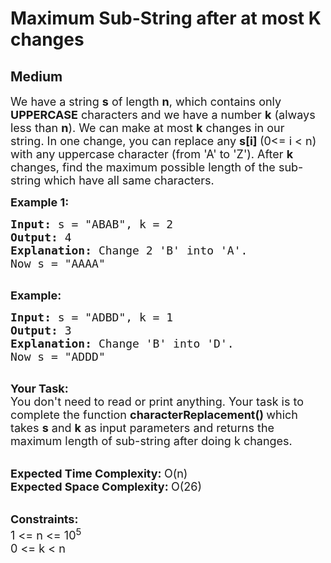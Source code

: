 # Maximum Sub-String after at most K changes
## Medium
<div class="problems_problem_content__Xm_eO" style="user-select: auto;"><p style="user-select: auto;"><span style="font-size: 18px; user-select: auto;">We have a string <strong style="user-select: auto;">s</strong>&nbsp;of length <strong style="user-select: auto;">n</strong>, which contains&nbsp;only <strong style="user-select: auto;">UPPERCASE</strong> characters and we have a number <strong style="user-select: auto;">k</strong> (always less than <strong style="user-select: auto;">n</strong>). We can make at most <strong style="user-select: auto;">k</strong> changes&nbsp;in our string.&nbsp;In one change, you can replace any <strong style="user-select: auto;">s[i] </strong>(0&lt;= i &lt; n) with any uppercase character (from 'A' to 'Z').&nbsp;After <strong style="user-select: auto;">k</strong> changes, find the maximum possible length of the&nbsp;sub-string&nbsp;which have all same characters.</span></p>

<p style="user-select: auto;"><span style="font-size: 18px; user-select: auto;"><strong style="user-select: auto;">Example 1:</strong></span></p>

<pre style="position: relative; user-select: auto;"><span style="font-size: 18px; user-select: auto;"><strong style="user-select: auto;">Input: </strong>s = "ABAB", k = 2
<strong style="user-select: auto;">Output: </strong>4
<strong style="user-select: auto;">Explanation: </strong>Change 2 'B' into 'A'. 
Now s = "AAAA"</span>

<div class="open_grepper_editor" title="Edit &amp; Save To Grepper" style="user-select: auto;"></div></pre>

<p style="user-select: auto;"><span style="font-size: 18px; user-select: auto;"><strong style="user-select: auto;">Example:</strong></span></p>

<pre style="position: relative; user-select: auto;"><span style="font-size: 18px; user-select: auto;"><strong style="user-select: auto;">Input: </strong>s = "ADBD", k = 1
<strong style="user-select: auto;">Output: </strong>3
<strong style="user-select: auto;">Explanation: </strong>Change 'B' into 'D'.
Now s = "ADDD"</span>

<div class="open_grepper_editor" title="Edit &amp; Save To Grepper" style="user-select: auto;"></div></pre>

<p style="user-select: auto;"><span style="font-size: 18px; user-select: auto;"><strong style="user-select: auto;">Your Task:</strong><br style="user-select: auto;">
You don't need to read or print anything. Your task is to complete the function&nbsp;<strong style="user-select: auto;">characterReplacement()&nbsp;</strong>which takes&nbsp;<strong style="user-select: auto;">s</strong>&nbsp;and&nbsp;<strong style="user-select: auto;">k</strong>&nbsp;as input parameters and returns the maximum length of sub-string after doing k changes.</span><br style="user-select: auto;">
&nbsp;</p>

<p style="user-select: auto;"><span style="font-size: 18px; user-select: auto;"><strong style="user-select: auto;">Expected Time Complexity:&nbsp;</strong>O(n)<br style="user-select: auto;">
<strong style="user-select: auto;">Expected Space Complexity:&nbsp;</strong>O(26)</span><br style="user-select: auto;">
&nbsp;</p>

<p style="user-select: auto;"><span style="font-size: 18px; user-select: auto;"><strong style="user-select: auto;">Constraints:</strong><br style="user-select: auto;">
1 &lt;= n &lt;= 10<sup style="user-select: auto;">5</sup><br style="user-select: auto;">
0 &lt;=&nbsp;k &lt; n</span></p>
</div>